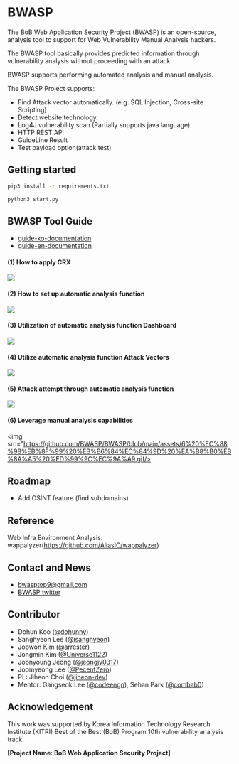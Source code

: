 # BWASP

The BoB Web Application Security Project (BWASP) is an open-source, analysis tool to support for Web Vulnerability Manual Analysis hackers.

The BWASP tool basically provides predicted information through vulnerability analysis without proceeding with an attack.

BWASP supports performing automated analysis and manual analysis.

The BWASP Project supports:
* Find Attack vector automatically.
(e.g. SQL Injection, Cross-site Scripting)
* Detect website technology.
* Log4J vulnerability scan (Partially supports java language)
* HTTP REST API
* GuideLine Result
* Test payload option(attack test)

## Getting started
```bash
pip3 install -r requirements.txt

python3 start.py
```

## BWASP Tool Guide
* [guide-ko-documentation](./GUIDE_ko.md)
* [guide-en-documentation](./GUIDE_en.md)

#### (1) How to apply CRX
<img src="https://github.com/BWASP/BWASP/blob/main/assets/1%20CRX%20%EC%A0%81%EC%9A%A9%20%EB%B0%A9%EB%B2%95.gif"/>


#### (2) How to set up automatic analysis function
<img src="https://github.com/BWASP/BWASP/blob/main/assets/2%20%EC%9E%90%EB%8F%99%20%EB%B6%84%EC%84%9D%20%EA%B8%B0%EB%8A%A5%20%EC%84%A4%EC%A0%95%20%EB%B0%A9%EB%B2%95.gif"/>


#### (3) Utilization of automatic analysis function Dashboard
<img src="https://github.com/BWASP/BWASP/blob/main/assets/3%20%EC%9E%90%EB%8F%99%20%EB%B6%84%EC%84%9D%20%EA%B8%B0%EB%8A%A5%20Dashboard%20%ED%99%9C%EC%9A%A9.gif"/>


#### (4) Utilize automatic analysis function Attack Vectors
<img src="https://github.com/BWASP/BWASP/blob/main/assets/4%20%EC%9E%90%EB%8F%99%20%EB%B6%84%EC%84%9D%20%EA%B8%B0%EB%8A%A5%20Attack%20Vectors%20%ED%99%9C%EC%9A%A9.gif"/>


#### (5) Attack attempt through automatic analysis function
<img src="https://github.com/BWASP/BWASP/blob/main/assets/5%20%EC%9E%90%EB%8F%99%20%EB%B6%84%EC%84%9D%20%EA%B8%B0%EB%8A%A5%EC%9D%84%20%ED%86%B5%ED%95%9C%20%EA%B3%B5%EA%B2%A9%20%EC%8B%9C%EB%8F%84.gif"/>


#### (6) Leverage manual analysis capabilities
<img src="https://github.com/BWASP/BWASP/blob/main/assets/6%20%EC%88%98%EB%8F%99%20%EB%B6%84%EC%84%9D%20%EA%B8%B0%EB%8A%A5%20%ED%99%9C%EC%9A%A9.gif/>


## Roadmap
* Add OSINT feature (find subdomains)

## Reference
Web Infra Environment Analysis: wappalyzer(https://github.com/AliasIO/wappalyzer)

## Contact and News
* bwasptop9@gmail.com
* [BWASP twitter](https://twitter.com/bwasp_pentest)

## Contributor
* Dohun Koo ([@dohunny](https://github.com/dohunny))
* Sanghyeon Lee ([@isanghyeon](https://github.com/isanghyeon))
* Joowon Kim ([@arrester](https://github.com/arrester))
* Jongmin Kim ([@Universe1122](https://github.com/Universe1122))
* Joonyoung Jeong ([@jeongjy0317](https://github.com/jeongjy0317))
* Joomyeong Lee ([@PecentZero](https://github.com/PecentZero))
* PL: Jiheon Choi ([@jiheon-dev](https://github.com/jiheon-dev))
* Mentor: Gangseok Lee ([@codeengn](https://github.com/codeengn)), Sehan Park ([@combab0](https://github.com/combab0))

## Acknowledgement
This work was supported by Korea Information Technology Research Institute (KITRI) Best of the Best (BoB) Program 10th vulnerability analysis track.

**[Project Name: BoB Web Application Security Project]**
